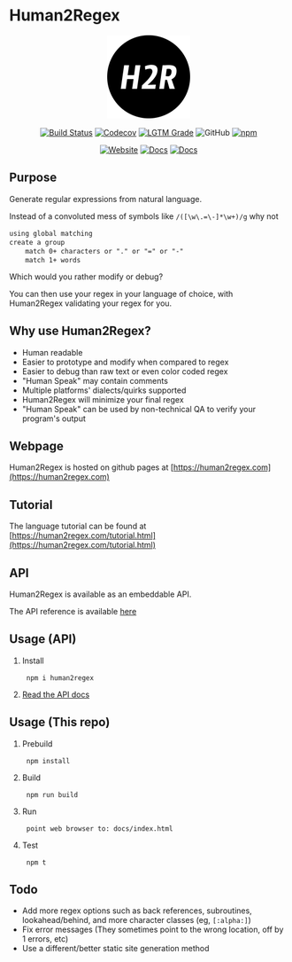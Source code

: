 # Human2Regex

<div align="center">

  ![H2R logo](./src/docs/favicon-small.png)

  [![Build Status](https://travis-ci.org/pdemian/human2regex.svg?branch=master)](https://travis-ci.org/pdemian/human2regex)
  [![Codecov](https://codecov.io/gh/pdemian/human2regex/branch/master/graphs/badge.svg?branch=master)](https://codecov.io/gh/pdemian/human2regex)
  [![LGTM Grade](https://img.shields.io/lgtm/grade/javascript/github/pdemian/human2regex)](https://lgtm.com/projects/g/pdemian/human2regex/)
  ![GitHub](https://img.shields.io/github/license/pdemian/human2regex)
  [![npm](https://img.shields.io/npm/v/human2regex?color=green)](https://www.npmjs.com/package/human2regex)

  [![Website](https://img.shields.io/badge/website-human2regex.com-blue)](https://human2regex.com)
  [![Docs](https://img.shields.io/badge/docs-API-blue)](API.md)
  [![Docs](https://img.shields.io/badge/docs-language-blue)](https://human2regex.com/tutorial.html)
  

</div>


## Purpose

Generate regular expressions from natural language.

Instead of a convoluted mess of symbols like `/([\w\.=\-]*\w+)/g` why not

    using global matching
    create a group
        match 0+ characters or "." or "=" or "-"
        match 1+ words

Which would you rather modify or debug?

You can then use your regex in your language of choice, with Human2Regex validating your regex for you.

## Why use Human2Regex?

- Human readable
- Easier to prototype and modify when compared to regex
- Easier to debug than raw text or even color coded regex
- "Human Speak" may contain comments
- Multiple platforms' dialects/quirks supported
- Human2Regex will minimize your final regex 
- "Human Speak" can be used by non-technical QA to verify your program's output


## Webpage
Human2Regex is hosted on github pages at [https://human2regex.com](https://human2regex.com)

## Tutorial
The language tutorial can be found at [https://human2regex.com/tutorial.html](https://human2regex.com/tutorial.html)

## API
Human2Regex is available as an embeddable API.

The API reference is available [here](API.md)

## Usage (API)
1) Install

        npm i human2regex

2) [Read the API docs](API.md)

## Usage (This repo)
1) Prebuild

        npm install

2) Build

        npm run build

3) Run
    
        point web browser to: docs/index.html

4) Test

        npm t


## Todo
- Add more regex options such as back references, subroutines, lookahead/behind, and more character classes (eg,  `[:alpha:]`)
- Fix error messages (They sometimes point to the wrong location, off by 1 errors, etc)
- Use a different/better static site generation method